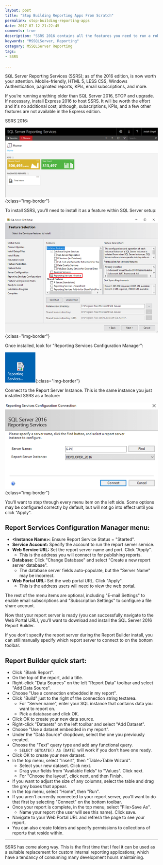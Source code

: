 ```yaml
---
layout: post
title: "Stop Building Reporting Apps From Scratch"
permalink: stop-building-reporting-apps
date: 2017-07-12 21:22:45
comments: true
description: "SSRS 2016 contains all the features you need to run a robust reporting application"
keywords: "MSSQLServer, Reporting"
category: MSSQLServer Reporting
tags:
- SSRS

---
```

SQL Server Reporting Services (SSRS); as of the 2016 edition, is now worth your attention. Mobile-friendly, HTML 5, LESS CSS, Windows Authentication, paginated reports, KPIs, email subscriptions, and more.

If you’re running anything older than SQL Server 2016, STOP and upgrade. 
If necessary, install Express 2016 to host SSRS. It will be worth the effort and it's no additional cost; although, subscriptions, KPIs, and a few other features are not available in the Express edition.

SSRS 2016:

![SSRS Web Portal](../images/stop_building_reporting_apps/web_portal.png){:class="img-border"}

To install SSRS, you&#39;ll need to install it as a feature within SQL Server setup:

![Install SSRS Feature](../images/stop_building_reporting_apps/install_ssrs_feature.png){:class="img-border"}

Once installed, look for &quot;Reporting Services Configuration Manager&quot;:

![SSRS Icon](../images/stop_building_reporting_apps/SSRS_config_icon.png){:class="img-border"}

Connect to the Report Server Instance. This is the same instance you just installed SSRS as a feature:

![Connect SSRS](../images/stop_building_reporting_apps/connect_ssrs_sql_instance.png){:class="img-border"}

You&#39;ll want to step through every menu item on the left side. Some options may be configured correctly by default, but will not go into effect until you click &quot;Apply&quot;.

## Report Services Configuration Manager menu:

- **&lt;Instance Name&gt;:** Ensure Report Service Status = &quot;Started&quot;.
- **Service Account:** Specify the  account to run the report server service.
- **Web Service URL:** Set the report server name and port. Click &quot;Apply&quot;.
  - This is the address you will connect to for publishing reports.
- **Database:** Click &quot;Change Database&quot; and select &quot;Create a new report server database&quot;.
  - The database server fields auto-populate, but the &quot;Server Name&quot; may be incorrect.
- **Web Portal URL:** Set the web portal URL. Click &quot;Apply&quot;.
  - This is the address users will need to view the web portal.

The rest of the menu items are optional, including &quot;E-mail Settings&quot; to enable email subscriptions and &quot;Subscription Settings&quot; to configure a file share account.

Now that your report server is ready (you can successfully navigate to the Web Portal URL), you&#39;ll want to download and install the SQL Server 2016 Report Builder.

If you don&#39;t specify the report server during the Report Builder install, you can still manually specify which report server to connect to on the bottom toolbar.

## Report Builder quick start:

- Click &quot;Blank Report&quot;.
- On the top of the report, add a title.
- Right-click &quot;Data Sources&quot; on the left "Report Data" toolbar and select &quot;Add Data Source&quot;.
- Choose &quot;Use a connection embedded in my report&quot;.
- Click &quot;Build&quot; just to the right of the connection string textarea.
  - For &quot;Server name&quot;, enter your SQL instance that contains data you want to report on.
  - Pick a database and click OK.
- Click OK to create your new data source.
- Right-click &quot;Datasets&quot; on the left toolbar and select &quot;Add Dataset&quot;.
- Choose &quot;Use a dataset embedded in my report&quot;.
- Under the &quot;Data Source&quot; dropdown, select the one you previously created.
- Choose the &quot;Text&quot; query type and add any functional query.
  - `SELECT GETDATE() AS [DATE]` will work if you don&#39;t have one ready.
- Click OK to create your new dataset.
- In the top menu, select &quot;Insert&quot;, then &quot;Table&gt;Table Wizard&quot;.
  - Select your new dataset. Click next.
  - Drag your fields from &quot;Available fields&quot; to &quot;Values&quot;. Click next.
  - For &quot;Choose the layout&quot;, click next, and then Finish.
- If you want to adjust the size of any columns, select the table and drag the grey boxes that appear.
- In the top menu, select &quot;Home&quot;, then &quot;Run&quot;.
- If you aren&#39;t currently connected to your report server, you&#39;ll want to do that first by selecting &quot;Connect&quot; on the bottom toolbar.
- Once your report is complete, in the top menu, select &quot;File&gt;Save As&quot;.
  - Name your report (the user will see this name). Click save.
- Navigate to your Web Portal URL and refresh the page to see your report.
- You can also create folders and specify permissions to collections of reports that reside within.

---

SSRS has come along way. This is the first time that I feel it can be used as a suitable replacement for custom internal reporting applications; which have a tendancy of consuming many development hours maintaining.

